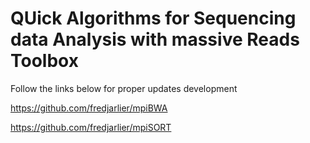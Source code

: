# QUick Algorithms for Sequencing data Analysis with massive Reads Toolbox

Follow the links below for proper updates development 

https://github.com/fredjarlier/mpiBWA

https://github.com/fredjarlier/mpiSORT
